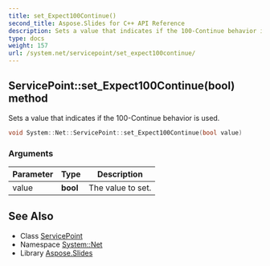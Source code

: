 ```yaml
---
title: set_Expect100Continue()
second_title: Aspose.Slides for C++ API Reference
description: Sets a value that indicates if the 100-Continue behavior is used.
type: docs
weight: 157
url: /system.net/servicepoint/set_expect100continue/
---
```

## ServicePoint::set_Expect100Continue(bool) method


Sets a value that indicates if the 100-Continue behavior is used.

```cpp
void System::Net::ServicePoint::set_Expect100Continue(bool value)
```


### Arguments

| Parameter | Type | Description |
| --- | --- | --- |
| value | **bool** | The value to set. |

## See Also

* Class [ServicePoint](../)
* Namespace [System::Net](../../)
* Library [Aspose.Slides](../../../)